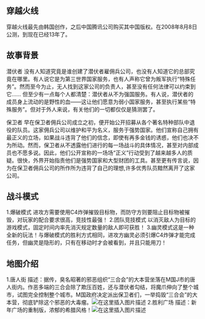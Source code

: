 ﻿## 穿越火线

穿越火线最先由韩国创作，之后中国腾讯公司购买其中国版权。在2008年8月8日公测，到现在已经13年了。

## 故事背景

潜伏者 没有人知道究竟是谁创建了潜伏者雇佣兵公司，也没有人知道它的总部究竟在哪里。有人说它是为第三世界国家服务，也有人声称它曾为叛军执行“特殊任务”。然而至今为止，无人找到这家公司的负责人，甚至没有任何法律可以约束到它…… 但至少有一点每个人都清楚：潜伏者从不为强国服务。有人说，潜伏者的成员身上流动的是野性的血——这让他们愿意为弱小国家服务，甚至执行某些“特殊服务”。但对于外人来说，有关他们的一切都仅仅是猜测罢了。

保卫者 早在保卫者佣兵公司成立之初，便开始公开招募从各个著名特种部队中退役的队员。这家佣兵公司以维护和平为名义，服务于强势国家。他们宣称自己拥有最正义的立场，如果战斗违背了他们的信念，即使有再多金钱的诱惑，他们也决不为所动。然而，保卫者从不透露他们进行的每一场战斗的具体情况，甚至对内部成员也不愿多说。因此，他们公开宣称的一场场“正义”行动受到了越来越多人的质疑。很快，外界开始指责他们是强势国家和大型财团的工具。甚至更有传言说，因为在保卫者佣兵公司的所作所为违背了自己的理想,许多优秀队员黯然离开了这家公司。

## 战斗模式

1.爆破模式 进攻方需要使用C4炸弹摧毁目标物，而防守方则要阻止目标物被摧毁，对玩家的配合要求很高，竞技性最强！
 2.团队竞技模式 以消灭敌人为目标的游戏模式，固定时间内率先消灭规定数量的敌人即可获胜！ 3.幽灵模式这是一种全新的玩法！与爆破模式的胜利方式相同，进攻方幽灵必须引爆C4炸弹才能完成任务，但幽灵是隐形的，只有在移动时才会被看到，并且只能用刀！

## 地图介绍

1.唐人街 描述：据传，臭名昭著的邪恶组织“三合会”的大本营坐落在M国J市的唐人街内。作恶多端的三合会除了欺压百姓，还与潜伏者勾结，将魔爪伸向了整个城市，试图完全控制整个城市。M国政府决定派出保卫者们，一举捣毁“三合会”的大本营，彻底铲除这个邪恶的大毒瘤。![在这里插入图片描述](https://img-blog.csdnimg.cn/de8960b8e7344ecdb4c4f62469610891.webp#pic_center)
2.胜利广场 描述：新年广场的重制版，浓郁的希腊风格！![在这里插入图片描述](https://img-blog.csdnimg.cn/b3a5f0bac320427aac7f4e5368b9722d.webp#pic_center)



